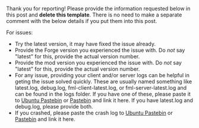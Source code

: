 Thank you for reporting! Please provide the information requested below in this post and **delete this template**. There is no need to make a separate comment with the below details if you put them into this post.

For issues:
 * Try the latest version, it may have fixed the issue already.
 * Provide the Forge version you experienced the issue with. Do *not* say "latest" for this, provide the actual version number.
 * Provide the mod version you experienced the issue with. Do *not* say "latest" for this, provide the actual version number.
 * For any issue, providing your client and/or server logs can be helpful in geting the issue solved quickly. These are usually named something like latest.log, debug.log, fml-client-latest.log, or fml-server-latest.log and can be found in the logs folder. If you have one of these, please paste it to [Ubuntu Pastebin](https://paste.ubuntu.com/) or [Pastebin](https://pastebin.com/) and link it here. If you have latest.log and debug.log, please provide both.
 * If you crashed, please paste the crash log to [Ubuntu Pastebin](https://paste.ubuntu.com/) or [Pastebin](https://pastebin.com/) and link it here.
